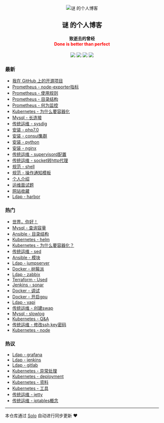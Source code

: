 <p align="center"><img alt="谜 的个人博客" src=""></p><h2 align="center">
谜 的个人博客
</h2>

<h4 align="center">致逝去的曾经</br><font color="red">Done is better than perfect</font></h4>
<p align="center"><a title="谜 的个人博客" target="_blank" href="https://github.com/njqaaa/solo-blog"><img src="https://img.shields.io/github/last-commit/njqaaa/solo-blog.svg?style=flat-square&color=FF9900"></a>
<a title="GitHub repo size in bytes" target="_blank" href="https://github.com/njqaaa/solo-blog"><img src="https://img.shields.io/github/repo-size/njqaaa/solo-blog.svg?style=flat-square"></a>
<a title="Solo Version" target="_blank" href="https://github.com/b3log/solo/releases"><img src="https://img.shields.io/badge/solo-3.6.5-f1e05a.svg?style=flat-square&color=blueviolet"></a>
<a title="Hits" target="_blank" href="https://github.com/b3log/hits"><img src="https://hits.b3log.org/njqaaa/solo-blog.svg"></a></p>

### 最新

* [我在 GitHub 上的开源项目](http://www-njq.51vip.biz/my-github-repos)
* [Prometheus - node-exporter指标](http://www-njq.51vip.biz/articles/2019/10/22/1571731425979.html)
* [Prometheus - 使用规则](http://www-njq.51vip.biz/articles/2019/10/22/1571731298273.html)
* [Prometheus - 目录结构](http://www-njq.51vip.biz/articles/2019/10/22/1571731024256.html)
* [Prometheus - 何为监控](http://www-njq.51vip.biz/articles/2019/10/22/1571730978595.html)
* [Kubernetes - 为什么要容器化](http://www-njq.51vip.biz/articles/2019/10/22/1571730503925.html)
* [Mysql - 长连接](http://www-njq.51vip.biz/articles/2019/10/22/1571730276632.html)
* [传统运维 - sysdig](http://www-njq.51vip.biz/articles/2019/10/22/1571730148811.html)
* [安装 - php7.0](http://www-njq.51vip.biz/articles/2019/10/22/1571729979073.html)
* [安装 - consul集群](http://www-njq.51vip.biz/articles/2019/10/22/1571729951539.html)
* [安装 - python](http://www-njq.51vip.biz/articles/2019/10/22/1571729880206.html)
* [安装 - nginx](http://www-njq.51vip.biz/articles/2019/10/22/1571729711322.html)
* [传统运维 - supervisord配置](http://www-njq.51vip.biz/articles/2019/10/22/1571722845805.html)
* [传统运维 - socket转http代理](http://www-njq.51vip.biz/articles/2019/10/22/1571722759291.html)
* [规范 - shell](http://www-njq.51vip.biz/articles/2019/10/22/1571722353743.html)
* [规范 - 操作通知模板](http://www-njq.51vip.biz/articles/2019/10/22/1571722225906.html)
* [个人介绍](http://www-njq.51vip.biz/articles/2019/10/22/1571721978946.html)
* [运维面试题](http://www-njq.51vip.biz/articles/2019/10/22/1571721834267.html)
* [网站收藏](http://www-njq.51vip.biz/articles/2019/10/22/1571721583828.html)
* [Ldap - harbor](http://www-njq.51vip.biz/articles/2019/10/22/1571721530968.html)

### 热门

* [世界，你好！](http://www-njq.51vip.biz/hello-solo)
* [Mysql - 查询容量](http://www-njq.51vip.biz/articles/2019/10/21/1571648624293.html)
* [Ansible - 目录结构](http://www-njq.51vip.biz/articles/2019/10/21/1571650454969.html)
* [Kubernetes - helm](http://www-njq.51vip.biz/articles/2019/10/21/1571644454171.html)
* [Kubernetes - 为什么要容器化？](http://www-njq.51vip.biz/articles/2019/10/21/1571648531994.html)
* [传统运维 - sed](http://www-njq.51vip.biz/articles/2019/10/21/1571649103160.html)
* [Ansible - 模块](http://www-njq.51vip.biz/articles/2019/10/21/1571649143294.html)
* [Ldap - jumpserver](http://www-njq.51vip.biz/articles/2019/10/22/1571721374525.html)
* [Docker - 树莓派](http://www-njq.51vip.biz/articles/2019/10/21/1571659195708.html)
* [Ldap - zabbix](http://www-njq.51vip.biz/articles/2019/10/22/1571721208875.html)
* [Terraform - Used](http://www-njq.51vip.biz/articles/2019/10/21/1571648974851.html)
* [Jenkins - sonar](http://www-njq.51vip.biz/articles/2019/10/21/1571647908917.html)
* [Docker - 调试](http://www-njq.51vip.biz/articles/2019/10/21/1571644308871.html)
* [Docker - 开启gpu](http://www-njq.51vip.biz/articles/2019/10/21/1571644203097.html)
* [Ldap - yapi](http://www-njq.51vip.biz/articles/2019/10/22/1571721336974.html)
* [传统运维 - 创建swap](http://www-njq.51vip.biz/articles/2019/10/21/1571649022625.html)
* [Mysql - slowlog](http://www-njq.51vip.biz/articles/2019/10/21/1571648653371.html)
* [Kubernetes - Q&A](http://www-njq.51vip.biz/articles/2019/10/21/1571648595895.html)
* [传统运维 - 修改ssh key密码](http://www-njq.51vip.biz/articles/2019/10/21/1571649068844.html)
* [Kubernetes - node](http://www-njq.51vip.biz/articles/2019/10/21/1571647978787.html)

### 热议

* [Ldap - grafana](http://www-njq.51vip.biz/articles/2019/10/22/1571721481967.html)
* [Ldap - jenkins](http://www-njq.51vip.biz/articles/2019/10/22/1571721449166.html)
* [Ldap - gitlab](http://www-njq.51vip.biz/articles/2019/10/22/1571721418459.html)
* [Kubernetes - 异常处理](http://www-njq.51vip.biz/articles/2019/10/21/1571648346180.html)
* [Kubernetes - deployment](http://www-njq.51vip.biz/articles/2019/10/21/1571648375829.html)
* [Kubernetes - 资料](http://www-njq.51vip.biz/articles/2019/10/21/1571648463572.html)
* [Kubernetes - 工具](http://www-njq.51vip.biz/articles/2019/10/21/1571648494965.html)
* [传统运维 - jetty](http://www-njq.51vip.biz/articles/2019/10/21/1571650615821.html)
* [传统运维 - iptables概念](http://www-njq.51vip.biz/articles/2019/10/21/1571649166688.html)

---

本仓库通过 [Solo](https://github.com/b3log/solo) 自动进行同步更新 ❤️ 